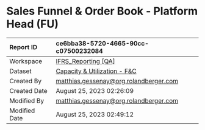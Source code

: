 



# Sales Funnel & Order Book - Platform Head (FU)

|Report ID|ce6bba38-5720-4665-90cc-c07500232084|
| :--- | :--- |
|Workspace|[IFRS_Reporting [QA]](../Workspaces/IFRS_Reporting-[QA].md)|
|Dataset|[Capacity & Utilization - F&C](../Datasets/Capacity-&-Utilization---F&C.md)|
|Created By|matthias.gessenay@org.rolandberger.com|
|Created Date|August 25, 2023 02:26:09|
|Modified By|matthias.gessenay@org.rolandberger.com|
|Modified Date|August 25, 2023 02:49:12|
